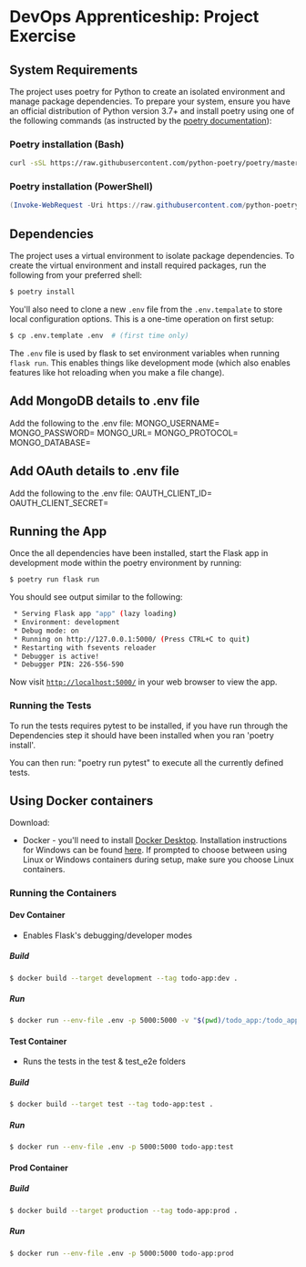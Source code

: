 # DevOps Apprenticeship: Project Exercise

## System Requirements

The project uses poetry for Python to create an isolated environment and manage package dependencies. To prepare your system, ensure you have an official distribution of Python version 3.7+ and install poetry using one of the following commands (as instructed by the [poetry documentation](https://python-poetry.org/docs/#system-requirements)):

### Poetry installation (Bash)

```bash
curl -sSL https://raw.githubusercontent.com/python-poetry/poetry/master/get-poetry.py | python
```

### Poetry installation (PowerShell)

```powershell
(Invoke-WebRequest -Uri https://raw.githubusercontent.com/python-poetry/poetry/master/get-poetry.py -UseBasicParsing).Content | python
```

## Dependencies

The project uses a virtual environment to isolate package dependencies. To create the virtual environment and install required packages, run the following from your preferred shell:

```bash
$ poetry install
```

You'll also need to clone a new `.env` file from the `.env.tempalate` to store local configuration options. This is a one-time operation on first setup:

```bash
$ cp .env.template .env  # (first time only)
```

The `.env` file is used by flask to set environment variables when running `flask run`. This enables things like development mode (which also enables features like hot reloading when you make a file change).

## Add MongoDB details to .env file
Add the following to the .env file:
MONGO_USERNAME=<MongoDB Username>
MONGO_PASSWORD=<MongoDB Password>
MONGO_URL=<MongoDB URL>
MONGO_PROTOCOL=<MongoDB Protocol>
MONGO_DATABASE=<MongoDB Database>

## Add OAuth details to .env file
Add the following to the .env file:
OAUTH_CLIENT_ID=<OAuth Client ID>
OAUTH_CLIENT_SECRET=<OAuth Client Secret>

## Running the App

Once the all dependencies have been installed, start the Flask app in development mode within the poetry environment by running:
```bash
$ poetry run flask run
```

You should see output similar to the following:
```bash
 * Serving Flask app "app" (lazy loading)
 * Environment: development
 * Debug mode: on
 * Running on http://127.0.0.1:5000/ (Press CTRL+C to quit)
 * Restarting with fsevents reloader
 * Debugger is active!
 * Debugger PIN: 226-556-590
```
Now visit [`http://localhost:5000/`](http://localhost:5000/) in your web browser to view the app.

### Running the Tests

To run the tests requires pytest to be installed, if you have run through the Dependencies step it should have been installed when you ran 'poetry install'.

You can then run: "poetry run pytest" to execute all the currently defined tests.

## Using Docker containers

Download: 
* Docker - you'll need to install [Docker Desktop](https://www.docker.com/products/docker-desktop). Installation instructions for Windows can be found [here](https://docs.docker.com/docker-for-windows/install/). If prompted to choose between using Linux or Windows containers during setup, make sure you choose Linux containers.

### Running the Containers

#### Dev Container
* Enables Flask's debugging/developer modes

##### Build
```bash
$ docker build --target development --tag todo-app:dev .
```
##### Run
```bash
$ docker run --env-file .env -p 5000:5000 -v "$(pwd)/todo_app:/todo_app/todo_app" todo-app:dev
```

#### Test Container
* Runs the tests in the test & test_e2e folders

##### Build
```bash
$ docker build --target test --tag todo-app:test .
```
##### Run
```bash
$ docker run --env-file .env -p 5000:5000 todo-app:test
```

#### Prod Container

##### Build
```bash
$ docker build --target production --tag todo-app:prod .
```
##### Run
```bash
$ docker run --env-file .env -p 5000:5000 todo-app:prod
```